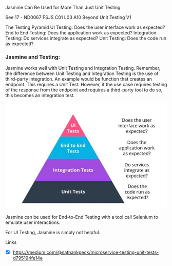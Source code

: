 Jasmine Can Be Used for More Than Just Unit Testing

See 17 - ND0067 FSJS C01 L03 A10 Beyond Unit Testing V1

The Testing Pyramid
UI Testing: Does the user interface work as expected?
End to End Testing: Does the application work as expected?
Integration Testing: Do services integrate as expected?
Unit Testing: Does the code run as expected?

### Jasmine and Testing:

Jasmine works well with Unit Testing and Integration Testing. Remember, the difference between Unit Testing and Integration Testing is the use of third-party integration. An example would be function that creates an endpoint. This requires a Unit Test. However, if the use case requires testing of the response from the endpoint and requires a third-party tool to do so, this becomes an integration test.

![The Testing Pyramid](./img/fsjs-c1-l3-testing-pyramid.jpg)

Jasmine can be used for End-to-End Testing with a tool call Selenium to emulate user interactions.

For UI Testing, Jasmine is simply not helpful.

Links 
- [x] https://medium.com/@nathankpeck/microservice-testing-unit-tests-d795194fe14e